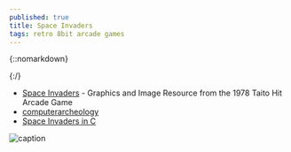 ```yaml
---
published: true
title: Space Invaders
tags: retro 8bit arcade games
---
```

{::nomarkdown}
<link rel="shortcut icon" href="http://www.classicgaming.cc/classics/space-invaders/fav_icon-32.png" type="image/x-icon" />
{:/}


- [Space Invaders](http://www.classicgaming.cc/classics/space-invaders/graphics.php) - Graphics and Image Resource from the 1978 Taito Hit Arcade Game
- [computerarcheology](http://www.computerarcheology.com/Arcade/SpaceInvaders/)
- [Space Invaders in C](http://blog.loadzero.com/blog/si78c/)


![caption](http://blog.loadzero.com/assets/si78c.gif)
